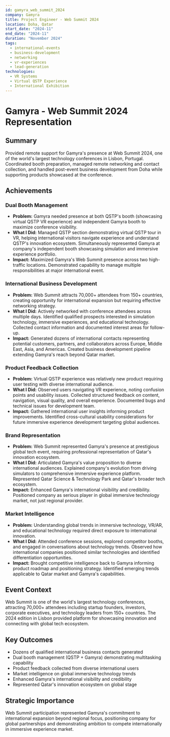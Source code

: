 ```yaml
---
id: gamyra_web_summit_2024
company: Gamyra
title: Project Engineer - Web Summit 2024
location: Doha, Qatar
start_date: "2024-11"
end_date: "2024-11"
duration: "November 2024"
tags:
  - international-events
  - business-development
  - networking
  - vr-experiences
  - lead-generation
technologies:
  - VR Systems
  - Virtual QSTP Experience
  - International Exhibition
---
```


# Gamyra - Web Summit 2024 Representation

## Summary
Provided remote support for Gamyra's presence at Web Summit 2024, one of the world's largest technology conferences in Lisbon, Portugal. Coordinated booth preparation, managed remote networking and contact collection, and handled post-event business development from Doha while supporting products showcased at the conference.

## Achievements

### Dual Booth Management
- **Problem:** Gamyra needed presence at both QSTP's booth (showcasing virtual QSTP VR experience) and independent Gamyra booth to maximize conference visibility.
- **What I Did:** Managed QSTP section demonstrating virtual QSTP tour in VR, helping international visitors navigate experience and understand QSTP's innovation ecosystem. Simultaneously represented Gamyra at company's independent booth showcasing simulation and immersive experience portfolio.
- **Impact:** Maximized Gamyra's Web Summit presence across two high-traffic locations. Demonstrated capability to manage multiple responsibilities at major international event.

### International Business Development
- **Problem:** Web Summit attracts 70,000+ attendees from 150+ countries, creating opportunity for international expansion but requiring effective networking strategy.
- **What I Did:** Actively networked with conference attendees across multiple days. Identified qualified prospects interested in simulation technology, immersive experiences, and educational technology. Collected contact information and documented interest areas for follow-up.
- **Impact:** Generated dozens of international contacts representing potential customers, partners, and collaborators across Europe, Middle East, Asia, and Americas. Created business development pipeline extending Gamyra's reach beyond Qatar market.

### Product Feedback Collection
- **Problem:** Virtual QSTP experience was relatively new product requiring user testing with diverse international audience.
- **What I Did:** Observed users navigating VR experience, noting confusion points and usability issues. Collected structured feedback on content, navigation, visual quality, and overall experience. Documented bugs and technical issues for development team.
- **Impact:** Gathered international user insights informing product improvements. Identified cross-cultural usability considerations for future immersive experience development targeting global audiences.

### Brand Representation
- **Problem:** Web Summit represented Gamyra's presence at prestigious global tech event, requiring professional representation of Qatar's innovation ecosystem.
- **What I Did:** Articulated Gamyra's value proposition to diverse international audiences. Explained company's evolution from driving simulators to comprehensive immersive experience platform. Represented Qatar Science & Technology Park and Qatar's broader tech ecosystem.
- **Impact:** Enhanced Gamyra's international visibility and credibility. Positioned company as serious player in global immersive technology market, not just regional provider.

### Market Intelligence
- **Problem:** Understanding global trends in immersive technology, VR/AR, and educational technology required direct exposure to international innovation.
- **What I Did:** Attended conference sessions, explored competitor booths, and engaged in conversations about technology trends. Observed how international companies positioned similar technologies and identified differentiation opportunities.
- **Impact:** Brought competitive intelligence back to Gamyra informing product roadmap and positioning strategy. Identified emerging trends applicable to Qatar market and Gamyra's capabilities.

## Event Context
Web Summit is one of the world's largest technology conferences, attracting 70,000+ attendees including startup founders, investors, corporate executives, and technology leaders from 150+ countries. The 2024 edition in Lisbon provided platform for showcasing innovation and connecting with global tech ecosystem.

## Key Outcomes
- Dozens of qualified international business contacts generated
- Dual booth management (QSTP + Gamyra) demonstrating multitasking capability
- Product feedback collected from diverse international users
- Market intelligence on global immersive technology trends
- Enhanced Gamyra's international visibility and credibility
- Represented Qatar's innovation ecosystem on global stage

## Strategic Importance
Web Summit participation represented Gamyra's commitment to international expansion beyond regional focus, positioning company for global partnerships and demonstrating ambition to compete internationally in immersive experience market.
